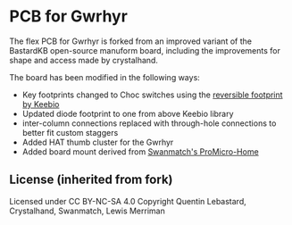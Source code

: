 # PCB for Gwrhyr 
The flex PCB for Gwrhyr is forked from an improved variant of the BastardKB open-source manuform board, including the improvements for shape and access made by crystalhand.

The board has been modified in the following ways:
- Key footprints changed to Choc switches using the [reversible footprint by Keebio](https://github.com/keebio/Keebio-Parts.pretty/blob/master/Kailh-PG1350-1u-No-Clickhole.kicad_mod)
- Updated diode footprint to one from above Keebio library 
- inter-column connections replaced with through-hole connections to better fit custom staggers
- Added HAT thumb cluster for the Gwrhyr
- Added board mount derived from [Swanmatch's ProMicro-Home](https://github.com/swanmatch/MxLEDBitPCB/tree/master/MxLEDBitPCB-promicro)


## License (inherited from fork)

Licensed under CC BY-NC-SA 4.0
Copyright Quentin Lebastard, Crystalhand, Swanmatch, Lewis Merriman
